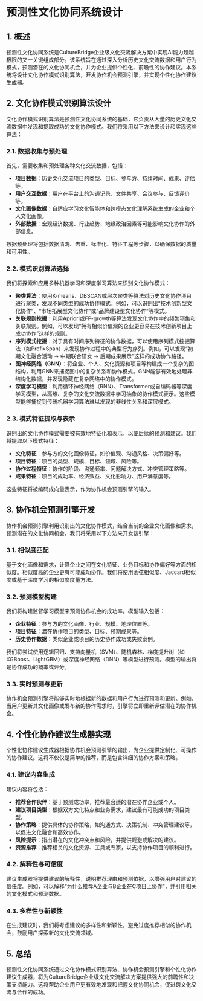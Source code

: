# 预测性文化协同系统设计

## 1. 概述

预测性文化协同系统是CultureBridge企业级文化交流解决方案中实现AI能力超越极限的又一关键组成部分。该系统旨在通过深入分析历史文化交流数据和用户行为模式，预测潜在的文化协同机会，并为企业提供个性化、前瞻性的协作建议。本系统将设计文化协作模式识别算法，开发协作机会预测引擎，并实现个性化协作建议生成器。

## 2. 文化协作模式识别算法设计

文化协作模式识别算法是预测性文化协同系统的基础，它负责从大量的历史文化交流数据中发现和提取成功的文化协作模式。我们将采用以下方法来设计和实现这些算法：

### 2.1. 数据收集与预处理

首先，需要收集和预处理各种文化交流数据，包括：

- **项目数据**：历史文化交流项目的类型、目标、参与方、持续时间、成果、评估等。
- **用户交互数据**：用户在平台上的沟通记录、文件共享、会议参与、反馈评价等。
- **文化画像数据**：自适应学习文化智能体和跨模态文化理解系统生成的企业和个人文化画像。
- **外部数据**：宏观经济数据、行业趋势、地缘政治因素等可能影响文化协作的外部信息。

数据预处理将包括数据清洗、去重、标准化、特征工程等步骤，以确保数据的质量和可用性。

### 2.2. 模式识别算法选择

我们将探索和应用多种机器学习和深度学习算法来识别文化协作模式：

- **聚类算法**：使用K-means、DBSCAN或层次聚类等算法对历史文化协作项目进行聚类，发现不同类型的成功协作模式。例如，可以识别出“技术创新型文化协作”、“市场拓展型文化协作”或“品牌建设型文化协作”等模式。
- **关联规则挖掘**：利用Apriori或FP-growth等算法发现文化协作中的频繁项集和关联规则。例如，可以发现“拥有相似价值观的企业更容易在技术创新项目上成功协作”这样的规则。
- **序列模式挖掘**：对于具有时间序列特征的协作数据，可以使用序列模式挖掘算法（如PrefixSpan）来发现协作过程中的典型行为序列。例如，可以发现“初期文化融合活动 -> 中期联合研发 -> 后期成果展示”这样的成功协作路径。
- **图神经网络（GNN）**：将企业、个人、文化资源和项目等构建成一个复杂的图结构，利用GNN来捕捉图中的复杂关系和协作模式。GNN能够有效地处理非结构化数据，并发现隐藏在复杂网络中的协作模式。
- **深度学习模型**：利用循环神经网络（RNN）、Transformer或自编码器等深度学习模型，从高维、复杂的文化交流数据中学习抽象的协作模式表示。这些模型能够捕捉到传统机器学习算法难以发现的非线性关系和深层模式。

### 2.3. 模式特征提取与表示

识别出的文化协作模式需要被有效地特征化和表示，以便后续的预测和建议。我们将提取以下模式特征：

- **文化特征**：参与方的文化画像特征，如价值观、沟通风格、决策偏好等。
- **项目特征**：项目的类型、规模、目标、领域、风险等。
- **协作过程特征**：协作的阶段、沟通频率、问题解决方式、冲突管理策略等。
- **成果特征**：项目的成功率、经济效益、文化影响力、用户满意度等。

这些特征将被编码成向量表示，作为协作机会预测引擎的输入。

## 3. 协作机会预测引擎开发

协作机会预测引擎利用识别出的文化协作模式，结合当前的企业文化画像和需求，预测潜在的文化协同机会。我们将采用以下方法来开发该引擎：

### 3.1. 相似度匹配

基于文化画像和需求，计算企业之间在文化特征、业务目标和协作偏好等方面的相似度。相似度高的企业更有可能成功协作。我们将使用余弦相似度、Jaccard相似度或基于深度学习的相似度度量方法。

### 3.2. 预测模型构建

我们将构建监督学习模型来预测协作机会的成功率。模型输入包括：

- **企业特征**：参与方的文化画像、行业、规模、地理位置等。
- **项目特征**：潜在协作项目的类型、目标、预期成果等。
- **历史协作数据**：类似企业或项目的历史协作成功或失败案例。

我们将尝试使用逻辑回归、支持向量机（SVM）、随机森林、梯度提升树（如XGBoost、LightGBM）或深度神经网络（DNN）等模型进行预测。模型的输出将是协作成功的概率或评分。

### 3.3. 实时预测与更新

协作机会预测引擎将能够实时地根据新的数据和用户行为进行预测和更新。例如，当用户更新其文化画像或发布新的协作需求时，引擎将立即重新评估潜在的协作机会。

## 4. 个性化协作建议生成器实现

个性化协作建议生成器根据协作机会预测引擎的输出，为企业提供定制化、可操作的协作建议。这将不仅仅是简单的推荐，而是包含详细的协作方案和策略。

### 4.1. 建议内容生成

建议内容将包括：

- **推荐合作伙伴**：基于预测成功率，推荐最合适的潜在协作企业或个人。
- **建议项目类型**：根据双方文化特点和业务需求，建议最有可能成功的项目类型。
- **协作策略**：提供具体的协作策略，如沟通方式、决策机制、冲突管理建议等，以促进文化融合和高效协作。
- **风险提示**：指出潜在的文化冲突点和风险，并提供规避或解决的建议。
- **资源推荐**：推荐相关的文化资源、工具或专家，以支持协作项目的顺利进行。

### 4.2. 解释性与可信度

建议生成器将提供建议的解释性，说明推荐理由和预测依据，以增强用户对建议的信任度。例如，可以解释“为什么推荐A企业与B企业在C项目上协作”，并引用相关的文化模式和预测数据。

### 4.3. 多样性与新颖性

在生成建议时，我们将考虑建议的多样性和新颖性，避免过度推荐相似的协作机会，鼓励用户探索新的文化交流领域。

## 5. 总结

预测性文化协同系统通过文化协作模式识别算法、协作机会预测引擎和个性化协作建议生成器，将为CultureBridge企业级文化交流解决方案提供强大的前瞻性和决策支持能力。这将帮助企业用户更有效地发现和把握文化协同机会，促进跨文化交流与合作的成功。


